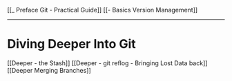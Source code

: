 [[_ Preface Git - Practical Guide]]
[[- Basics Version Management]]

-----------
# Diving Deeper Into Git
[[Deeper   - the Stash]]
[[Deeper - git reflog - Bringing Lost Data back]]
[[Deeper Merging Branches]]







